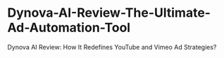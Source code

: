 # Dynova-AI-Review-The-Ultimate-Ad-Automation-Tool
Dynova AI Review: How It Redefines YouTube and Vimeo Ad Strategies?
